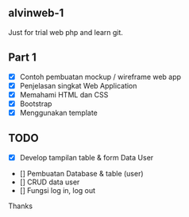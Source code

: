 ## alvinweb-1
Just for trial web php and learn git.

## Part 1
- [x] Contoh pembuatan mockup / wireframe web app
- [x] Penjelasan singkat Web Application
- [x] Memahami HTML dan CSS
- [x] Bootstrap
- [x] Menggunakan template

## TODO
- [x] Develop tampilan table & form Data User
- [] Pembuatan Database & table (user)
- [] CRUD data user
- [] Fungsi log in, log out



Thanks
